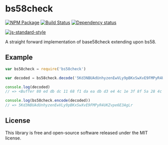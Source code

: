 # bs58check

[![NPM Package](https://img.shields.io/npm/v/bs58check.svg?style=flat-square)](https://www.npmjs.org/package/bs58check)
[![Build Status](https://img.shields.io/travis/bitcoinjs/bs58check.svg?branch=master&style=flat-square)](https://travis-ci.org/bitcoinjs/bs58check)
[![Dependency status](https://img.shields.io/david/bitcoinjs/bs58check.svg?style=flat-square)](https://david-dm.org/bitcoinjs/bs58check#info=dependencies)

[![js-standard-style](https://cdn.rawgit.com/feross/standard/master/badge.svg)](https://github.com/feross/standard)

A straight forward implementation of base58check extending upon bs58.


## Example

```javascript
var bs58check = require('bs58check')

var decoded = bs58check.decode('5Kd3NBUAdUnhyzenEwVLy9pBKxSwXvE9FMPyR4UKZvpe6E3AgLr')

console.log(decoded)
// => <Buffer 80 ed db dc 11 68 f1 da ea db d3 e4 4c 1e 3f 8f 5a 28 4c 20 29 f7 8a d2 6a f9 85 83 a4 99 de 5b 19>

console.log(bs58check.encode(decoded))
// => 5Kd3NBUAdUnhyzenEwVLy9pBKxSwXvE9FMPyR4UKZvpe6E3AgLr
```


## License

This library is free and open-source software released under the MIT license.
